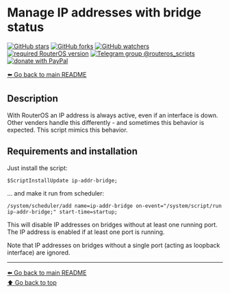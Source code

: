 Manage IP addresses with bridge status
======================================

[![GitHub stars](https://img.shields.io/github/stars/eworm-de/routeros-scripts?logo=GitHub&style=flat&color=red)](https://github.com/eworm-de/routeros-scripts/stargazers)
[![GitHub forks](https://img.shields.io/github/forks/eworm-de/routeros-scripts?logo=GitHub&style=flat&color=green)](https://github.com/eworm-de/routeros-scripts/network)
[![GitHub watchers](https://img.shields.io/github/watchers/eworm-de/routeros-scripts?logo=GitHub&style=flat&color=blue)](https://github.com/eworm-de/routeros-scripts/watchers)
[![required RouterOS version](https://img.shields.io/badge/RouterOS-7.14-yellow?style=flat)](https://mikrotik.com/download/changelogs/)
[![Telegram group @routeros_scripts](https://img.shields.io/badge/Telegram-%40routeros__scripts-%2326A5E4?logo=telegram&style=flat)](https://t.me/routeros_scripts)
[![donate with PayPal](https://img.shields.io/badge/Like_it%3F-Donate!-orange?logo=githubsponsors&logoColor=orange&style=flat)](https://www.paypal.com/cgi-bin/webscr?cmd=_s-xclick&hosted_button_id=A4ZXBD6YS2W8J)

[⬅️ Go back to main README](../README.md)

Description
-----------

With RouterOS an IP address is always active, even if an interface is down.
Other venders handle this differently - and sometimes this behavior is
expected. This script mimics this behavior.

Requirements and installation
-----------------------------

Just install the script:

    $ScriptInstallUpdate ip-addr-bridge;

... and make it run from scheduler:

    /system/scheduler/add name=ip-addr-bridge on-event="/system/script/run ip-addr-bridge;" start-time=startup;

This will disable IP addresses on bridges without at least one running port.
The IP address is enabled if at least one port is running.

Note that IP addresses on bridges without a single port (acting as loopback
interface) are ignored.

---
[⬅️ Go back to main README](../README.md)  
[⬆️ Go back to top](#top)
